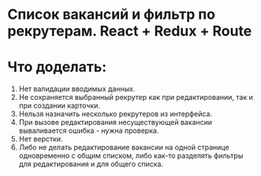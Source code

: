 # Список вакансий и фильтр по рекрутерам. React + Redux + Route

# Что доделать:
1. Нет валидации вводимых данных.
2. Не сохраняется выбранный рекрутер как при редактировании, так и при создании карточки.
3. Нельзя назначить несколько рекрутеров из интерфейса.
4. При вызове редактирования несуществующей вакансии вываливается ошибка - нужна проверка.
5. Нет верстки.
6. Либо не делать редактирование вакансии на одной странице одновременно с общим списком, либо как-то разделять фильтры для редактирования и для общего списка.
